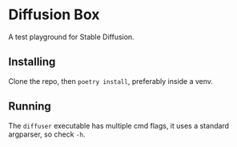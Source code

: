 # Diffusion Box

A test playground for Stable Diffusion.

## Installing
Clone the repo, then `poetry install`, preferably inside a venv.

## Running
The `diffuser` executable has multiple cmd flags, it uses a standard argparser, so check `-h`.